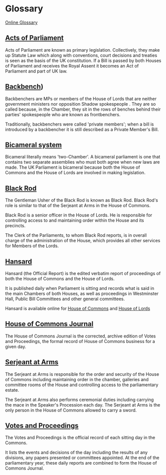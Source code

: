 # Glossary

[Online Glossary](http://www.parliament.uk/site-information/glossary/)

## [Acts of Parliament](http://www.parliament.uk/site-information/glossary/acts-of-parliament/)
Acts of Parliament are known as primary legislation. Collectively, they make up Statute Law which along with conventions, court decisions and treaties is seen as the basis of the UK constitution. If a Bill is passed by both Houses of Parliament and receives the Royal Assent it becomes an Act of Parliament and part of UK law.

## [Backbench](http://www.parliament.uk/site-information/glossary/backbenches/))

Backbenchers are MPs or members of the House of Lords that are neither government ministers nor opposition Shadow spokespeople . They are so called because, in the Chamber, they sit in the rows of benches behind their parties' spokespeople who are known as frontbenchers.

Traditionally, backbenchers were called 'private members'; when a bill is introduced by a backbencher it is still described as a Private Member's Bill.

## [Bicameral system](http://www.parliament.uk/site-information/glossary/bi-cameral-system/)

Bicameral literally means 'two-Chamber'. A bicameral parliament is one that contains two separate assemblies who must both agree when new laws are made. The UK Parliament is bicameral because both the House of Commons and the House of Lords are involved in making legislation.

## [Black Rod](http://www.parliament.uk/site-information/glossary/black-rod/)
The Gentleman Usher of the Black Rod is known as Black Rod. Black Rod's role is similar to that of the Serjeant at Arms in the House of Commons. 

Black Rod is a senior officer in the House of Lords. He is responsible for controlling access to and maintaining order within the House and its precincts.

The Clerk of the Parliaments, to whom Black Rod reports, is in overall charge of the administration of the House, which provides all other services for Members of the Lords.


## [Hansard](http://www.parliament.uk/site-information/glossary/hansard-official-report/)

Hansard (the Official Report) is the edited verbatim report of proceedings of both the House of Commons and the House of Lords. 

It is published daily when Parliament is sitting and records what is said in the main Chambers of both Houses, as well as proceedings in Westminster Hall, Public Bill Committees and other general committees.

Hansard is available online for [House of Commons](https://hansard.parliament.uk/Commons) and [House of Lords](https://hansard.parliament.uk/Lords)

## [House of Commons Journal](https://www.publications.parliament.uk/pa/cm/cmjournal.htm)

The House of Commons Journal is the corrected, archive edition of Votes and Proceedings, the formal record of House of Commons business for a given day. 

## [Serjeant at Arms](http://www.parliament.uk/site-information/glossary/serjeant-at-arms/)
The Serjeant at Arms is responsible for the order and security of the House of Commons including maintaining order in the chamber, galleries and committee rooms of the House and controlling access to the parliamentary estate.

The Serjeant at Arms also performs ceremonial duties including carrying the mace in the Speaker's Procession each day. The Serjeant at Arms is the only person in the House of Commons allowed to carry a sword.

## [Votes and Proceedings](http://www.parliament.uk/site-information/glossary/votes-and-proceedings/)

The Votes and Proceedings is the official record of each sitting day in the Commons.

It lists the events and decisions of the day including the results of any divisions, any papers presented or committees appointed. At the end of the parliamentary year, these daily reports are combined to form the House of Commons Journal.